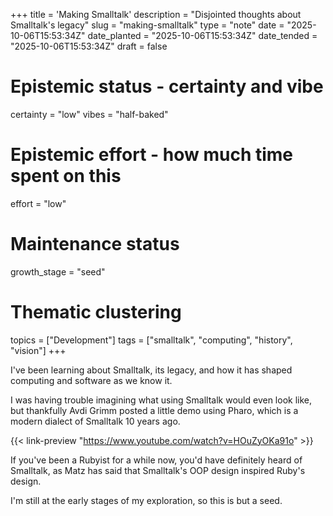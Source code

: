 +++
title = 'Making Smalltalk'
description = "Disjointed thoughts about Smalltalk's legacy"
slug = "making-smalltalk"
type = "note"
date = "2025-10-06T15:53:34Z"
date_planted = "2025-10-06T15:53:34Z"
date_tended = "2025-10-06T15:53:34Z"
draft = false
# Epistemic status - certainty and vibe
certainty = "low"
vibes = "half-baked"
# Epistemic effort - how much time spent on this
effort = "low"
# Maintenance status
growth_stage = "seed"
# Thematic clustering
topics = ["Development"]
tags = ["smalltalk", "computing", "history", "vision"]
+++

I've been learning about Smalltalk, its legacy, and how it has shaped computing and software as we know it.

I was having trouble imagining what using Smalltalk would even look like, but thankfully Avdi Grimm posted a little demo using Pharo, which is a modern dialect of Smalltalk 10 years ago.

{{< link-preview "https://www.youtube.com/watch?v=HOuZyOKa91o" >}}

If you've been a Rubyist for a while now, you'd have definitely heard of Smalltalk, as Matz has said that Smalltalk's OOP design inspired Ruby's design.

I'm still at the early stages of my exploration, so this is but a seed.

